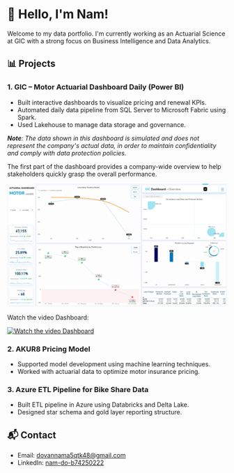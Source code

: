 # 👋 Hello, I'm Nam!
Welcome to my data portfolio. I'm currently working as an Actuarial Science at GIC with a strong focus on Business Intelligence and Data Analytics.

## 📊 Projects

### 1. GIC – Motor Actuarial Dashboard Daily (Power BI)
- Built interactive dashboards to visualize pricing and renewal KPIs.
- Automated daily data pipeline from SQL Server to Microsoft Fabric using Spark.
- Used Lakehouse to manage data storage and governance.
  
_**Note**: The data shown in this dashboard is simulated and does not represent the company's actual data, in order to maintain confidentiality and comply with data protection policies._

The first part of the dashboard provides a company-wide overview to help stakeholders quickly grasp the overall performance.

![Dashboard Screenshot](images/GIC_dashboard_MT.png)

Watch the video Dashboard:

[![Watch the video Dashboard]([img]https://i.imgur.com/yzKq5Dv.jpeg[/img])](https://vimeo.com/1077922698)

### 2. AKUR8 Pricing Model
- Supported model development using machine learning techniques.
- Worked with actuarial data to optimize motor insurance pricing.

### 3. Azure ETL Pipeline for Bike Share Data
- Built ETL pipeline in Azure using Databricks and Delta Lake.
- Designed star schema and gold layer reporting structure.

## 📬 Contact
- Email: dovannama5qtk48@gmail.com
- LinkedIn: [nam-do-b74250222](https://www.linkedin.com/in/nam-do-b74250222/)
